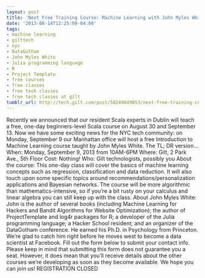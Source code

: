 ```yaml
---
layout: post
title: 'Next Free Training Course: Machine Learning with John Myles White'
date: '2013-08-14T12:25:00-04:00'
tags:
- machine learning
- gilttech
- nyc
- DataGotham
- John Myles White
- Julia programming language
- R
- Project Template
- free courses
- free classes
- free tech classes
- free tech classes at gilt
tumblr_url: http://tech.gilt.com/post/58249849053/next-free-training-course-machine-learning-with
---
```



Recently we announced that our resident Scala experts in Dublin will teach a free, one-day beginners-level Scala course on August 30 and September 13. Now we have some exciting news for the NYC tech community: on Monday, September 9 our Manhattan office will host a free Introduction to Machine Learning course taught by John Myles White. The TL; DR version…
When: Monday, September 9, 2013 from 10AM-6PM
Where: Gilt, 2 Park Ave., 5th Floor
Cost: Nothing!
Who: Gilt technologists, possibly you
About the course: This one-day class will cover the basics of machine learning concepts such as regression, classification and data reduction. It will also touch upon some specific topics around recommendations/personalization applications and Bayesian networks. The course will be more algorithmic than mathematics-intensive, so if you’re a bit rusty on your calculus and linear algebra you can still keep up with the class.
About John Myles White: John is the author of several books (including Machine Learning for Hackers and Bandit Algorithms for Website Optimization); the author of ProjectTemplate and log4r packages for R; a developer of the Julia programming language; a Hacker School resident; and an organizer of the DataGotham conference. He earned his Ph.D. in Psychology from Princeton. We’re glad to catch him right before he moves west to become a data scientist at Facebook.
Fill out the form below to submit your contact info. Please keep in mind that submitting this form does not guarantee you a seat. However, it does mean that you’ll receive details about the other courses we’re developing as soon as they become available. We hope you can join us!
REGISTRATION CLOSED
